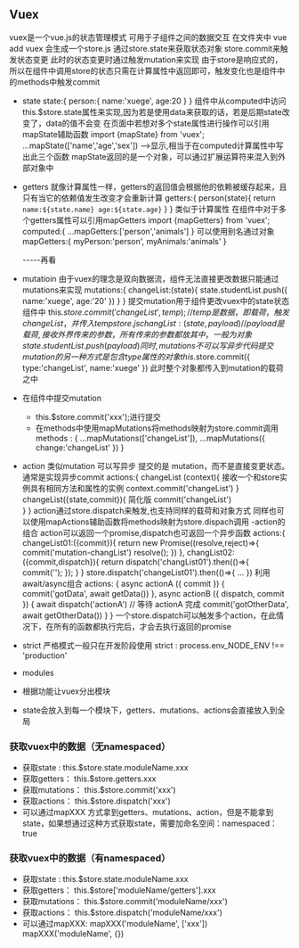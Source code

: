 ## Vuex
vuex是一个vue.js的状态管理模式  可用于子组件之间的数据交互
在文件夹中 vue add vuex
会生成一个store.js
通过store.state来获取状态对象
store.commit来触发状态变更 此时的状态变更时通过触发mutation来实现
由于store是响应式的，所以在组件中调用store的状态只需在计算属性中返回即可，触发变化也是组件中的methods中触发commit

- state
state:{
    person:{
        name:'xuege',
        age:20
    }
}
组件中从computed中访问this.$store.state属性来实现,因为若是使用data来获取的话，若是后期state改变了，data的值不会变
在页面中若想对多个state属性进行操作可以引用mapState辅助函数
import {mapState} from 'vuex';
...mapState(['name','age','sex'])  -->显示,相当于在computed计算属性中写出此三个函数
mapState返回的是一个对象，可以通过扩展运算符来混入到外部对象中

- getters
就像计算属性一样，getters的返回值会根据他的依赖被缓存起来，且只有当它的依赖值发生改变才会重新计算
getters:{
    person(state){
        return `name:${state.name} age:${state.age}`
    }
}
类似于计算属性
在组件中对于多个getters属性可以引用mapGetters
import {mapGetters} from 'vuex';
computed:{
    ...mapGetters:['person','animals']
}
可以使用别名通过对象
mapGetters:{
    myPerson:'person',
    myAnimals:'animals'
}

    -----再看
- mutatioin
由于vuex的理念是双向数据流，组件无法直接更改数据只能通过mutations来实现
    mutations:{
        changeList:(state){
            state.studentList.push({
                name:'xuege',
                age:'20'
            })
        }
    }
提交mutation用于组件更改vuex中的state状态
    组件中
        this.$store.commit('changeList',temp);  //temp是数据，即载荷，触发changeList，并传入temp
    store.js
        changList:(state,payload){      //payload是载荷,接收外界传来的参数，所有传来的参数都放其中，一般为对象
            state.studentList.push(payload)
        }
同时,mutations不可以写异步代码
提交mutation的另一种方式是包含type属性的对象
    this.$store.commit({
        type:'changeList',
        name:'xuege'
    })
    此时整个对象都传入到mutation的载荷之中
- 在组件中提交mutation
    - this.$store.commit('xxx');进行提交
    - 在methods中使用mapMutations将methods映射为store.commit调用
        methods : {
            ...mapMutations(['changeList']),
            ...mapMutations({
                change:'changeList'
            })
    }

- action
    类似mutation
    可以写异步
    提交的是 mutation，而不是直接变更状态。
    通常是实现异步commit
    actions:{
        changeList (context){ 接收一个和store实例具有相同方法和属性的实例
            context.commit('changeList')
        }
        changeList({state,commit}){   简化版
            commit('changeList')    
        }
    }
    action通过store.dispatch来触发,也支持同样的载荷和对象方式
    同样也可以使用mapActions辅助函数将methods映射为store.dispach调用
    -action的组合
    action可以返回一个promise,dispatch也可返回一个异步函数
    actions:{
        changeList01:({commit}){
            return new Promise((resolve,reject)=>{
                commit('mutation-changList')
                resolve();
            })
        },
        changList02:({commit,dispatch}){
            return dispatch('changList01').then(()=>{
                commit('');
            });
        }
    }
    store.dispatch('changeList01').then(()=>{
        ...
    })
    利用await/async组合
    actions: {
        async actionA ({ commit }) {
            commit('gotData', await getData())
        },
        async actionB ({ dispatch, commit }) {
            await dispatch('actionA') // 等待 actionA 完成
            commit('gotOtherData', await getOtherData())
        }
    }
    一个store.dispatch可以触发多个action，在此情况下，在所有的函数都执行完后，才会去执行返回的promise

- strict
严格模式一般只在开发阶段使用
strict : process.env_NODE_ENV !== 'production'

- modules
- 根据功能让vuex分出模块
- state会放入到每一个模块下，getters、mutations、actions会直接放入到全局

### 获取vuex中的数据（无namespaced）
- 获取state : this.$store.state.moduleName.xxx
- 获取getters： this.$store.getters.xxx
- 获取mutations： this.$store.commit('xxx')
- 获取actions： this.$store.dispatch('xxx')
- 可以通过mapXXX 方式拿到getters、mutations、action，但是不能拿到state，如果想通过这种方式获取state，需要加命名空间：namespaced：true

### 获取vuex中的数据（有namespaced）
- 获取state : this.$store.state.moduleName.xxx
- 获取getters： this.$store['moduleName/getters'].xxx
- 获取mutations： this.$store.commit('moduleName/xxx')
- 获取actions： this.$store.dispatch('moduleName/xxx')
- 可以通过mapXXX: mapXXX('moduleName', ['xxx'])  mapXXX('moduleName', {})
